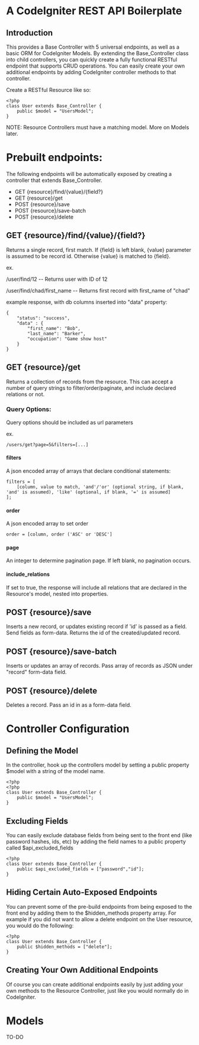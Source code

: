 
A CodeIgniter REST API Boilerplate
=============

Introduction
------------

This provides a Base Controller with 5 universal endpoints, as well as a basic ORM for CodeIgniter Models. By extending the Base_Controller class into child controllers, you can quickly create a fully functional RESTful endpoint that supports CRUD operations. You can easily create your own additional endpoints by adding CodeIgniter controller methods to that controller.

Create a RESTful Resource like so:

```
<?php
class User extends Base_Controller {
	public $model = "UsersModel";
}
```
NOTE: Resource Controllers must have a matching model. More on Models later.

Prebuilt endpoints:
===================
The following endpoints will be automatically exposed by creating a controller that extends Base_Controller.

* GET {resource}/find/{value}/{field?}
* GET {resource}/get
* POST {resource}/save
* POST {resource}/save-batch
* POST {resource}/delete

GET {resource}/find/{value}/{field?}
------------------------

Returns a single record, first match. If {field} is left blank, {value} parameter is assumed to be record id. Otherwise {value} is matched to {field}.

ex.

/user/find/12 -- Returns user with ID of 12

/user/find/chad/first_name -- Returns first record with first_name of "chad"

example response, with db columns inserted into "data" property:
```
{
	"status": "success",
	"data" : {
		"first_name": "Bob",
		"last_name": "Barker",
		"occupation": "Game show host"
	}
}
```

GET {resource}/get
------------------
Returns a collection of records from the resource. This can accept a number of query strings to filter/order/paginate, and include declared relations or not.

### Query Options:
Query options should be included as url parameters 

ex. 
```
/users/get?page=5&filters=[...]
```
#### filters
A json encoded array of arrays that declare conditional statements:
```
filters = [
	[column, value to match, 'and'/'or' (optional string, if blank, 'and' is assumed), 'like' (optional, if blank, '=' is assumed]
];
```
#### order
A json encoded array to set order
```
order = [column, order ('ASC' or 'DESC']
```
#### page
An integer to determine pagination page. If left blank, no pagination occurs.
#### include_relations
If set to true, the response will include all relations that are declared in the Resource's model, nested into properties.

POST {resource}/save
--------------------
Inserts a new record, or updates existing record if 'id' is passed as a field. Send fields as form-data. Returns the id of the created/updated record.

POST {resource}/save-batch
--------------------------
Inserts or updates an array of records. Pass array of records as JSON under "record" form-data field.

POST {resource}/delete
----------------------
Deletes a record. Pass an id in as a form-data field.

Controller Configuration
========================
Defining the Model
------------------
In the controller, hook up the controllers model by setting a public property $model with a string of the model name.
```
<?php
<?php
class User extends Base_Controller {
	public $model = "UsersModel";
}

```
Excluding Fields
----------------
You can easily exclude database fields from being sent to the front end (like password hashes, ids, etc) by adding the field names to a public property called $api_excluded_fields
```
<?php
class User extends Base_Controller {
	public $api_excluded_fields = ["password","id"];
}
```
Hiding Certain Auto-Exposed Endpoints
-----------------------------------
You can prevent some of the pre-build endpoints from being exposed to the front end by adding them to the $hidden_methods property array. For example if you did not want to allow a delete endpoint on the User resource, you would do the following:
```
<?php
class User extends Base_Controller {
	public $hidden_methods = ["delete"];
}
```
Creating Your Own Additional Endpoints
--------------------------------------
Of course you can create additional endpoints easily by just adding your own methods to the Resource Controller, just like you would normally do in CodeIgniter.

Models
======

TO-DO
